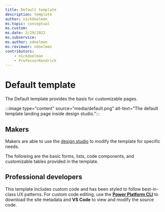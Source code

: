```yaml
---
title: Default template
description: template
author: nickdoelman
ms.topic: conceptual
ms.custom: 
ms.date: 3/29/2022
ms.subservice:
ms.author: ndoelman
ms.reviewer: ndoelman
contributors:
    - nickdoelman
    - ProfessorKendrick
---
```


# Default template

The Default template provides the basis for customizable pages.  

:::image type="content" source="media/default.png" alt-text="The default template landing page inside design studio.":::

## Makers

Makers are able to use the [design studio](../getting-started/use-design-studio.md)  to modify the template for specific needs.

The following are the basic forms, lists, code components, and customizable tables provided in the template.


## Professional developers

This template includes custom code and has been styled to follow best-in-class UX patterns.  For custom code editing, use the [**Power Platform CLI**](../configure/cli-tutorial.md) to download the site metadata and **VS Code** to view and modify the source code.
